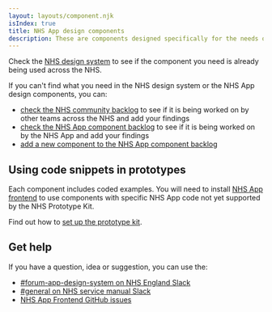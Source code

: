 ```yaml
---
layout: layouts/component.njk
isIndex: true
title: NHS App design components
description: These are components designed specifically for the needs of NHS App users and are not yet in the NHS design system.
---
```


Check the [NHS design system](https://service-manual.nhs.uk/design-system) to see if the component you need is already being used across the NHS.

If you can't find what you need in the NHS design system or the NHS App design components, you can:

- [check the NHS community backlog](https://github.com/nhsuk/nhsuk-service-manual-community-backlog/projects/1) to see if it is being worked on by other teams across the NHS and add your findings
- [check the NHS App component backlog](https://github.com/orgs/nhsuk/projects/8) to see if it is being worked on by the NHS App and add your findings
- [add a new component to the NHS App component backlog](https://github.com/nhsuk/nhsapp-frontend/issues/new?assignees=&labels=&projects=&template=new_component_or_pattern.md&title=)

## Using code snippets in prototypes

Each component includes coded examples. You will need to install [NHS App frontend](/components/install-nhsapp-frontend-in-your-prototype) to use components with specific NHS App code not yet supported by the NHS Prototype Kit.

Find out how to [set up the prototype kit](https://nhsuk-prototype-kit.azurewebsites.net/docs).

## Get help

If you have a question, idea or suggestion, you can use the:

- [#forum-app-design-system on NHS England Slack](https://nhsdigitalcorporate.enterprise.slack.com/archives/C06GY1LRP19)
- [#general on NHS service manual Slack](https://nhs-service-manual.slack.com/archives/CDJ29AQCD)
- [NHS App Frontend GitHub issues](https://github.com/nhsuk/nhsapp-frontend/issues/new/choose)
